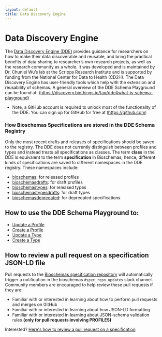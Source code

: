 ```yaml
---
layout: default
title: Data Discovery Engine
---
```


# Data Discovery Engine
The [Data Discovery Engine (DDE)](https://discovery.biothings.io/) provides guidance for researchers on how to make their data discoverable and reusable, and bring the practical benefits of data sharing to researcher’s own research projects, as well as the research community as a whole. It was developed and is maintained by Dr. Chunlei Wu’s lab at the Scripps Research Institute and is supported by funding from the National Center for Data to Health (CD2H). The Data Discovery Engine has user-friendly tools which help with the extension and reusability of schemas. A general overview of the DDE Schema Playground can be found at: (https://discovery.biothings.io/faq/dde#what-is-schema-playground)

 - Note, a GitHub account is required to unlock most of the functionality of the DDE. You can sign up for GitHub for free at (https://github.com)

### How Bioschemas Specifications are stored in the DDE Schema Registry
Only the most recent drafts and releases of specifications should be saved to the registry. The DDE does not currently distinguish between profiles and types and instead treats all specifications as classes. The term **class** in the DDE is equivalent to the term **specification** in Bioschemas; hence, different kinds of specifications are saved to different namespaces in the DDE registry. These namespaces include:
 - [bioschemas](https://discovery.biothings.io/view/bioschemas): for released profiles
 - [bioschemasdrafts](https://discovery.biothings.io/view/bioschemasdrafts): for draft profiles
 - [bioschemastypes](https://discovery.biothings.io/view/bioschemastypes): for released types
 - [bioschemastypesdrafts](https://discovery.biothings.io/view/bioschemastypesdrafts): for draft types
 - [bioschemasdeprecated](https://discovery.biothings.io/view/bioschemasdeprecated): for deprecated specifications 

## How to use the DDE Schema Playground to:
- [Update a Profile](update_profile)
- [Create a Profile](new_profile)
- [Update a Type](update_type)
- [Create a Type](new_type)


## How to review a pull request on a specification JSON-LD file
Pull requests to the [Bioschemas specification repository](https://github.com/BioSchemas/specifications) will automatically trigger a notification in the bioschemas `#spec_repo_updates` slack channel. Community members are encouraged to help review these pull requests if they are:
- Familiar with or interested in learning about how to perform pull requests and merges on GitHub
- Familiar with or interested in learning about how JSON-LD formatting
- Familiar with or interested in learning about JSON-schema validation rules __(only for pull requests involving PROFILES)__

Interested? [Here's how to review a pull request on a specification](review_a_specification_pull_request)
